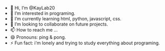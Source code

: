 - 👋 Hi, I’m @KayLab20
- 👀 I’m interested in programing.
- 🌱 I’m currently learning html, python, javascript, css.
- 💞️ I’m looking to collaborate on future projects.
- 📫 How to reach me ...
- 😄 Pronouns: ping & pong.
- ⚡ Fun fact: i'm lonely and trying to study everything about programing.

<!---
KayLab20/KayLab20 is a ✨ special ✨ repository because its `README.md` (this file) appears on your GitHub profile.
You can click the Preview link to take a look at your changes.
--->
